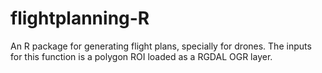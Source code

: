 # flightplanning-R

An R package for generating flight plans, specially for drones. The inputs for this function is a polygon ROI loaded as a RGDAL OGR layer.
